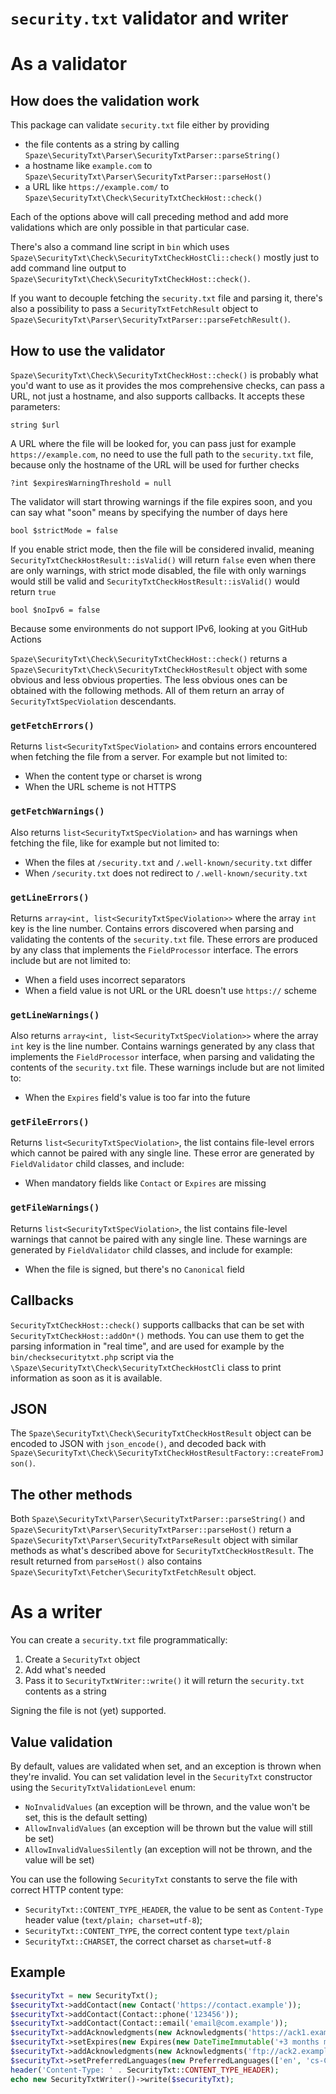 # `security.txt` validator and writer

# As a validator

## How does the validation work
This package can validate `security.txt` file either by providing
- the file contents as a string by calling `Spaze\SecurityTxt\Parser\SecurityTxtParser::parseString()`
- a hostname like `example.com` to `Spaze\SecurityTxt\Parser\SecurityTxtParser::parseHost()`
- a URL like `https://example.com/` to `Spaze\SecurityTxt\Check\SecurityTxtCheckHost::check()`

Each of the options above will call preceding method and add more validations which are only possible in that particular case.

There's also a command line script in `bin` which uses `Spaze\SecurityTxt\Check\SecurityTxtCheckHostCli::check()` mostly just to add command line output to `Spaze\SecurityTxt\Check\SecurityTxtCheckHost::check()`.

If you want to decouple fetching the `security.txt` file and parsing it, there's also a possibility to pass a `SecurityTxtFetchResult` object to `Spaze\SecurityTxt\Parser\SecurityTxtParser::parseFetchResult()`.

## How to use the validator
`Spaze\SecurityTxt\Check\SecurityTxtCheckHost::check()` is probably what you'd want to use as it provides the mos comprehensive checks, can pass a URL, not just a hostname, and also supports callbacks. It accepts these parameters:

`string $url`

A URL where the file will be looked for, you can pass just for example `https://example.com`, no need to use the full path to the `security.txt` file, because only the hostname of the URL will be used for further checks

`?int $expiresWarningThreshold = null`

The validator will start throwing warnings if the file expires soon, and you can say what "soon" means by specifying the number of days here

`bool $strictMode = false`

If you enable strict mode, then the file will be considered invalid, meaning `SecurityTxtCheckHostResult::isValid()` will return `false` even when there are only warnings, with strict mode disabled, the file with only warnings would still be valid and `SecurityTxtCheckHostResult::isValid()` would return `true`

`bool $noIpv6 = false`

Because some environments do not support IPv6, looking at you GitHub Actions

`Spaze\SecurityTxt\Check\SecurityTxtCheckHost::check()` returns a `Spaze\SecurityTxt\Check\SecurityTxtCheckHostResult` object with some obvious and less obvious properties.
The less obvious ones can be obtained with the following methods. All of them return an array of `SecurityTxtSpecViolation` descendants.

### `getFetchErrors()`
Returns `list<SecurityTxtSpecViolation>` and contains errors encountered when fetching the file from a server. For example but not limited to:
- When the content type or charset is wrong
- When the URL scheme is not HTTPS

### `getFetchWarnings()`
Also returns `list<SecurityTxtSpecViolation>` and has warnings when fetching the file, like for example but not limited to:
- When the files at `/security.txt` and `/.well-known/security.txt` differ
- When `/security.txt` does not redirect to `/.well-known/security.txt`

### `getLineErrors()`
Returns `array<int, list<SecurityTxtSpecViolation>>` where the array `int` key is the line number. Contains errors discovered when parsing and validating the contents of the `security.txt` file. These errors are produced by any class that implements the `FieldProcessor` interface. The errors include but are not limited to:
- When a field uses incorrect separators
- When a field value is not URL or the URL doesn't use `https://` scheme

### `getLineWarnings()`
Also returns `array<int, list<SecurityTxtSpecViolation>>` where the array `int` key is the line number. Contains warnings generated by any class that implements the `FieldProcessor` interface, when parsing and validating the contents of the `security.txt` file. These warnings include but are not limited to:
- When the `Expires` field's value is too far into the future

### `getFileErrors()`
Returns `list<SecurityTxtSpecViolation>`, the list contains file-level errors which cannot be paired with any single line. These error are generated by `FieldValidator` child classes, and include:
- When mandatory fields like `Contact` or `Expires` are missing

### `getFileWarnings()`
Returns `list<SecurityTxtSpecViolation>`, the list contains file-level warnings that cannot be paired with any single line. These warnings are generated by `FieldValidator` child classes, and include for example:
- When the file is signed, but there's no `Canonical` field

## Callbacks
`SecurityTxtCheckHost::check()` supports callbacks that can be set with `SecurityTxtCheckHost::addOn*()` methods. You can use them to get the parsing information in "real time", and are used for example by the `bin/checksecuritytxt.php` script via the `\Spaze\SecurityTxt\Check\SecurityTxtCheckHostCli` class to print information as soon as it is available.

## JSON
The `Spaze\SecurityTxt\Check\SecurityTxtCheckHostResult` object can be encoded to JSON with `json_encode()`,
and decoded back with `Spaze\SecurityTxt\Check\SecurityTxtCheckHostResultFactory::createFromJson()`.

## The other methods
Both `Spaze\SecurityTxt\Parser\SecurityTxtParser::parseString()` and `Spaze\SecurityTxt\Parser\SecurityTxtParser::parseHost()` return a `Spaze\SecurityTxt\Parser\SecurityTxtParseResult` object with similar methods as what's described above for `SecurityTxtCheckHostResult`.
The result returned from `parseHost()` also contains `Spaze\SecurityTxt\Fetcher\SecurityTxtFetchResult` object.

# As a writer
You can create a `security.txt` file programmatically:
1. Create a `SecurityTxt` object
2. Add what's needed
3. Pass it to `SecurityTxtWriter::write()` it will return the `security.txt` contents as a string

Signing the file is not (yet) supported.

## Value validation
By default, values are validated when set, and an exception is thrown when they're invalid. You can set validation level in the `SecurityTxt` constructor using the `SecurityTxtValidationLevel` enum:
- `NoInvalidValues` (an exception will be thrown, and the value won't be set, this is the default setting)
- `AllowInvalidValues` (an exception will be thrown but the value will still be set)
- `AllowInvalidValuesSilently` (an exception will not be thrown, and the value will be set)

You can use the following `SecurityTxt` constants to serve the file with correct HTTP content type:
- `SecurityTxt::CONTENT_TYPE_HEADER`, the value to be sent as `Content-Type` header value (`text/plain; charset=utf-8`);
- `SecurityTxt::CONTENT_TYPE`, the correct content type `text/plain`
- `SecurityTxt::CHARSET`, the correct charset as `charset=utf-8`

## Example
```php
$securityTxt = new SecurityTxt();
$securityTxt->addContact(new Contact('https://contact.example'));
$securityTxt->addContact(Contact::phone('123456'));
$securityTxt->addContact(Contact::email('email@com.example'));
$securityTxt->addAcknowledgments(new Acknowledgments('https://ack1.example'));
$securityTxt->setExpires(new Expires(new DateTimeImmutable('+3 months midnight')));
$securityTxt->addAcknowledgments(new Acknowledgments('ftp://ack2.example'));
$securityTxt->setPreferredLanguages(new PreferredLanguages(['en', 'cs-CZ']));
header('Content-Type: ' . SecurityTxt::CONTENT_TYPE_HEADER);
echo new SecurityTxtWriter()->write($securityTxt);
```

